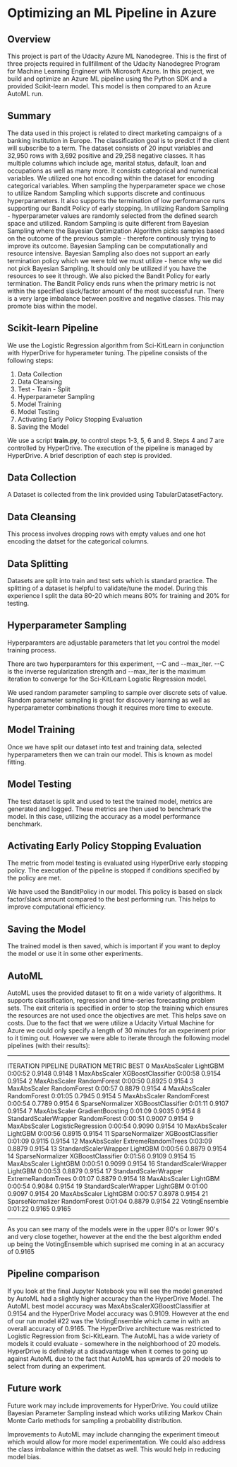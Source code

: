 # Optimizing an ML Pipeline in Azure

## Overview
This project is part of the Udacity Azure ML Nanodegree. This is the first of three projects required in fullfillment of the Udacity Nanodegree Program for Machine Learning Engineer with Microsoft Azure. In this project, we build and optimize an Azure ML pipeline using the Python SDK and a provided Scikit-learn model.
This model is then compared to an Azure AutoML run.

## Summary
The data used in this project is related to direct marketing campaigns of a banking institution in Europe. The classification goal is to predict if the client will subscribe to a term. The dataset consists of 20 input variables and 32,950 rows with 3,692 positive and 29,258 negative classes. It has multiple columns which include age, marital status, dafault, loan and occupations as well as many more. It consists categorical and numerical variables. We utilized one hot encoding within the dataset for encoding categorical variables. When sampling the hyperparameter space we chose to utilize Random Sampling which supports discrete and continuous hyperparameters. It also supports the termination of low performance runs supporting our Bandit Policy of early stopping. In utilizing Random Sampling - hyperparameter values are randomly selected from the defined search space and utilized. Random Sampling is quite different from Bayesian Sampling where the Bayesian Optimization Algorithm picks samples based on the outcome of the previous sample - therefore continously trying to improve its outcome. Bayesian Sampling can be computationally and resource intensive. Bayesian Sampling also does not support an early termination policy which we were told we must utilize - hence why we did not pick Bayesian Sampling. It should only be utilized if you have the resources to see it through. We also picked the Bandit Policy for early termination. The Bandit Policy ends runs when the primary metric is not within the specified slack/factor amount of the most successful run. There is a very large imbalance between positive and negative classes. This may promote bias within the model. 

## Scikit-learn Pipeline
We use the Logistic Regression algorithm from Sci-KitLearn in conjunction with HyperDrive for hyperameter tuning. The pipeline consists of the following steps:

1. Data Collection
2. Data Cleansing
3. Test - Train - Split
4. Hyperparameter Sampling
5. Model Training
6. Model Testing
7. Activating Early Policy Stopping Evaluation
8. Saving the Model

We use a script **train.py**, to control steps 1-3, 5, 6 and 8. Steps 4 and 7 are controlled by HyperDrive. The execution of the pipeline is managed by HyperDrive. A brief description of each step is provided. 

## Data Collection

A Dataset is collected from the link provided using TabularDatasetFactory.

## Data Cleansing

This process involves dropping rows with empty values and one hot encoding the datset for the categorical columns.

## Data Splitting

Datasets are split into train and test sets which is standard practice. The splitting of a dataset is helpful to validate/tune the model. During this experience I split the data 80-20 which means 80% for training and 20% for testing. 

## Hyperparameter Sampling

Hyperparamters are adjustable parameters that let you control the model training process.

There are two hyperparamters for this experiment, --C and --max_iter. --C is the inverse regularization strength and --max_iter is the maximum iteration to converge for the Sci-KitLearn Logistic Regression model.

We used random parameter sampling to sample over discrete sets of value. Random parameter sampling is great for discovery learning as well as hyperparameter combinations though it requires more time to execute.

## Model Training

Once we have split our dataset into test and training data, selected hyperparameters then we can train our model. This is known as model fitting.

## Model Testing

The test dataset is split and used to test the trained model, metrics are generated and logged. These metrics are then used to benchmark the model. In this case, utilizing the accuracy as a model performance benchmark.

## Activating Early Policy Stopping Evaluation

The metric from model testing is evaluated using HyperDrive early stopping policy. The execution of the pipeline is stopped if conditions specified by the policy are met. 

We have used the BanditPolicy in our model. This policy is based on slack factor/slack amount compared to the best performing run. This helps to improve computational efficiency. 

## Saving the Model

The trained model is then saved, which is important if you want to deploy the model or use it in some other experiments.

## AutoML

AutoML uses the provided dataset to fit on a wide variety of algorithms. It supports classification, regression and time-series forecasting problem sets. The exit criteria is specified in order to stop the training which ensures the resources are not used once the objectives are met. This helps save on costs. Due to the fact that we were utilize a Udacity Virtual Machine for Azure we could only specify a length of 30 minutes for an experiment prior to it timing out. However we were able to iterate through the following model pipelines (with their results):

******************************************************************************************
ITERATION   PIPELINE                               DURATION      METRIC      BEST
0   MaxAbsScaler LightGBM                          0:00:52       0.9148    0.9148
1   MaxAbsScaler XGBoostClassifier                 0:00:58       0.9154    0.9154
2   MaxAbsScaler RandomForest                      0:00:50       0.8925    0.9154
3   MaxAbsScaler RandomForest                      0:00:57       0.8879    0.9154
4   MaxAbsScaler RandomForest                      0:01:05       0.7945    0.9154
5   MaxAbsScaler RandomForest                      0:00:54       0.7789    0.9154
6   SparseNormalizer XGBoostClassifier             0:01:11       0.9107    0.9154
7   MaxAbsScaler GradientBoosting                  0:01:09       0.9035    0.9154
8   StandardScalerWrapper RandomForest             0:00:51       0.9007    0.9154
9   MaxAbsScaler LogisticRegression                0:00:54       0.9090    0.9154
10   MaxAbsScaler LightGBM                          0:00:56       0.8915    0.9154
11   SparseNormalizer XGBoostClassifier             0:01:09       0.9115    0.9154
12   MaxAbsScaler ExtremeRandomTrees                0:03:09       0.8879    0.9154
13   StandardScalerWrapper LightGBM                 0:00:56       0.8879    0.9154
14   SparseNormalizer XGBoostClassifier             0:01:56       0.9109    0.9154
15   MaxAbsScaler LightGBM                          0:00:51       0.9099    0.9154
16   StandardScalerWrapper LightGBM                 0:00:53       0.8879    0.9154
17   StandardScalerWrapper ExtremeRandomTrees       0:01:07       0.8879    0.9154
18   MaxAbsScaler LightGBM                          0:00:54       0.9084    0.9154
19   StandardScalerWrapper LightGBM                 0:01:00       0.9097    0.9154
20   MaxAbsScaler LightGBM                          0:00:57       0.8978    0.9154
21   SparseNormalizer RandomForest                  0:01:04       0.8879    0.9154
22    VotingEnsemble                                0:01:22       0.9165    0.9165
********************************************************************************************

As you can see many of the models were in the upper 80's or lower 90's and very close together, however at the end the the best algorithm ended up being the VotingEnsemble which suprised me coming in at an accuracy of 0.9165

## Pipeline comparison
If you look at the final Jupyter Notebook you will see the model generated by AutoML had a slightly higher accuracy than the HyperDrive Model. The AutoML best model accuracy was MaxAbsScalerXGBoostClassifier at 0.9154 and the HyperDrive Model accuracy was 0.9109. However at the end of our run model #22 was the VotingEnsemble which came in with an overall accuracy of 0.9165. The HyperDrive architecture was restricted to Logistic Regression from Sci-KitLearn. The AutoML has a wide variety of models it could evaluate - somewhere in the neighborhood of 20 models. HyperDrive is definitely at a disadvantage when it comes to going up against AutoML due to the fact that AutoML has upwards of 20 models to select from during an experiment.

## Future work

Future work may include improvements for HyperDrive. You could utilize Bayesian Parameter Sampling instead which works utilizing Markov Chain Monte Carlo methods for sampling a probability distribution. 

Improvements to AutoML may include channging the experiment timeout which would allow for more model experimentation. We could also address the class imbalance within the datset as well. This would help in reducing model bias. 
